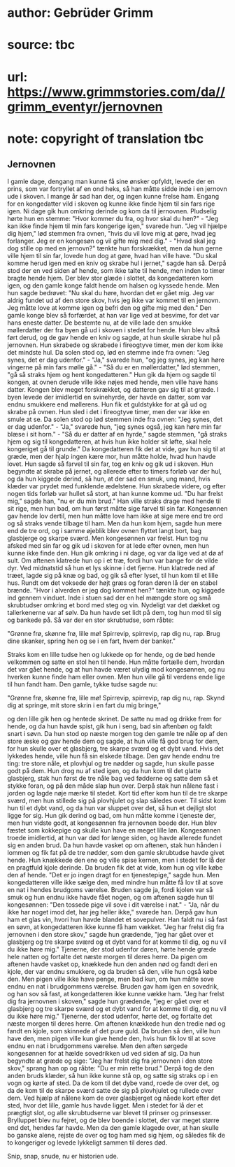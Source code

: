 # author: Gebrüder Grimm
# source: tbc
# url: https://www.grimmstories.com/da//grimm_eventyr/jernovnen
# note: copyright of translation tbc

## Jernovnen 

I gamle dage, dengang man kunne få sine ønsker opfyldt, levede der en
prins, som var fortryllet af en ond heks, så han måtte sidde inde i en
jernovn ude i skoven. I mange år sad han der, og ingen kunne frelse ham.
Engang for en kongedatter vild i skoven og kunne ikke finde hjem til sin
fars rige igen. Ni dage gik hun omkring derinde og kom da til jernovnen.
Pludselig hørte hun en stemme: "Hvor kommer du fra, og hvor skal du
hen?" - "Jeg kan ikke finde hjem til min fars kongerige igen,"
svarede hun. "Jeg vil hjælpe dig hjem," lød stemmen fra ovnen, "hvis
du vil love mig at gøre, hvad jeg forlanger. Jeg er en kongesøn og vil
gifte mig med dig." - "Hvad skal jeg dog stille op med en jernovn?"
tænkte hun forskrækket, men da hun gerne ville hjem til sin far, lovede
hun dog at gøre, hvad han ville have. "Du skal komme herud igen med en
kniv og skrabe hul i jernet," sagde han så. Derpå stod der en ved siden
af hende, som ikke talte til hende, men inden to timer bragte hende
hjem. Der blev stor glæde i slottet, da kongedatteren kom igen, og den
gamle konge faldt hende om halsen og kyssede hende. Men hun sagde
bedrøvet: "Nu skal du høre, hvordan det er gået mig. Jeg var aldrig
fundet ud af den store skov, hvis jeg ikke var kommet til en jernovn.
Jeg måtte love at komme igen og befri den og gifte mig med den." Den
gamle konge blev så forfærdet, at han var lige ved at besvime, for det
var hans eneste datter. De bestemte nu, at de ville lade den smukke
møllerdatter der fra byen gå ud i skoven i stedet for hende. Hun blev
altså ført derud, og de gav hende en kniv og sagde, at hun skulle skrabe
hul på jernovnen. Hun skrabede og skrabede i fireogtyve timer, men der
kom ikke det mindste hul. Da solen stod op, lød en stemme inde fra
ovnen: "Jeg synes, det er dag udenfor." - "Ja," svarede hun, "og
jeg synes, jeg kan høre vingerne på min fars mølle gå." - "Så du er en
møllerdatter," lød stemmen, "gå så straks hjem og hent
kongedatteren." Hun gik da hjem og sagde til kongen, at ovnen derude
ville ikke nøjes med hende, men ville have hans datter. Kongen blev
meget forskrækket, og datteren gav sig til at græde. I byen levede der
imidlertid en svinehyrde, der havde en datter, som var endnu smukkere
end møllerens. Hun fik et guldstykke for at gå ud og skrabe på ovnen.
Hun sled i det i fireogtyve timer, men der var ikke en smule at se. Da
solen stod op lød stemmen inde fra ovnen: "Jeg synes, det er dag
udenfor." - "Ja," svarede hun, "jeg synes også, jeg kan høre min far
blæse i sit horn." - "Så du er datter af en hyrde," sagde stemmen,
"gå straks hjem og sig til kongedatteren, at hvis hun ikke holder sit
løfte, skal hele kongeriget gå til grunde." Da kongedatteren fik det at
vide, gav hun sig til at græde, men der hjalp ingen kære mor, hun måtte
holde, hvad hun havde lovet. Hun sagde så farvel til sin far, tog en
kniv og gik ud i skoven. Hun begyndte at skrabe på jernet, og allerede
efter to timers forløb var der hul, og da hun kiggede derind, så hun, at
der sad en smuk, ung mand, hvis klæder var prydet med funklende
ædelstene. Hun skrabede videre, og efter nogen tids forløb var hullet så
stort, at han kunne komme ud. "Du har frelst mig," sagde han, "nu er
du min brud." Han ville straks drage med hende til sit rige, men hun
bad, om hun først måtte sige farvel til sin far. Kongesønnen gav hende
lov dertil, men hun måtte love ham ikke at sige mere end tre ord og så
straks vende tilbage til ham. Men da hun kom hjem, sagde hun mere end de
tre ord, og i samme øjeblik blev ovnen flyttet langt bort, bag
glasbjerge og skarpe sværd. Men kongesønnen var frelst. Hun tog nu
afsked med sin far og gik ud i skoven for at lede efter ovnen, men hun
kunne ikke finde den. Hun gik omkring i ni dage, og var da lige ved at
dø af sult. Om aftenen klatrede hun op i et træ, fordi hun var bange for
de vilde dyr. Ved midnatstid så hun et lys skinne i det fjerne. Hun
klatrede ned af træet, lagde sig på knæ og bad, og gik så efter lyset,
til hun kom til et lille hus. Rundt om det voksede der højt græs og
foran døren lå der en stabel brænde. "Hvor i alverden er jeg dog kommet
hen?" tænkte hun, og kiggede ind gennem vinduet. Inde i stuen sad der
en hel mængde store og små skrubtudser omkring et bord med steg og vin.
Nydeligt var det dækket og tallerkenerne var af sølv. Da hun havde set
lidt på dem, tog hun mod til sig og bankede på. Så var der en stor
skrubtudse, som råbte:

"Grønne frø, skønne frø,
lille mø!
Spirrevip, spirrevip,
rap dig nu, rap.
Brug dine skanker,
spring hen og se i en fart, hvem der banker."

Straks kom en lille tudse hen og lukkede op for hende, og de bød hende
velkommen og satte en stol hen til hende. Hun måtte fortælle dem,
hvordan det var gået hende, og at hun havde været ulydig mod
kongesønnen, og nu hverken kunne finde ham eller ovnen. Men hun ville gå
til verdens ende lige til hun fandt ham. Den gamle, tykke tudse sagde
nu:

"Grønne frø, skønne frø,
lille mø!
Spirrevip, spirrevip,
rap dig nu, rap.
Skynd dig at springe,
mit store skrin i en fart du mig bringe,"

og den lille gik hen og hentede skrinet. De satte nu mad og drikke frem
for hende, og da hun havde spist, gik hun i seng, bad sin aftenbøn og
faldt snart i søvn. Da hun stod op næste morgen tog den gamle tre nåle
op af den store æske og gav hende dem og sagde, at hun ville få god brug
for dem, for hun skulle over et glasbjerg, tre skarpe sværd og et dybt
vand. Hvis det lykkedes hende, ville hun få sin elskede tilbage. Den gav
hende endnu tre ting: tre store nåle, et plovhjul og tre nødder og
sagde, hun skulle passe godt på dem. Hun drog nu af sted igen, og da hun
kom til det glatte glasbjerg, stak hun først de tre nåle bag ved
fødderne og satte dem så et stykke foran, og på den måde slap hun over.
Derpå stak hun nålene fast i jorden og lagde nøje mærke til stedet. Kort
tid efter kom hun til de tre skarpe sværd, men hun stillede sig på
plovhjulet og slap således over. Til sidst kom hun til et dybt vand, og
da hun var sluppet over det, så hun et dejligt slot ligge for sig. Hun
gik derind og bad, om hun måtte komme i tjeneste der, men hun vidste
godt, at kongesønnen fra jernovnen boede der. Hun blev fæstet som
kokkepige og skulle kun have en meget lille løn. Kongesønnen troede
imidlertid, at hun var død for længe siden, og havde allerede fundet sig
en anden brud. Da hun havde vasket op om aftenen, stak hun hånden i
lommen og fik fat på de tre nødder, som den gamle skrubtudse havde givet
hende. Hun knækkede den ene og ville spise kernen, men i stedet for lå
der en pragtfuld kjole derinde. Da bruden fik det at vide, kom hun og
ville købe den af hende. "Det er jo ingen dragt for en tjenestepige,"
sagde hun. Men kongedatteren ville ikke sælge den, med mindre hun måtte
få lov til at sove en nat i hendes brudgoms værelse. Bruden sagde ja,
fordi kjolen var så smuk og hun endnu ikke havde fået nogen, og om
aftenen sagde hun til kongesønnen: "Den tossede pige vil sove i dit
værelse i nat." - "Ja, når du ikke har noget imod det, har jeg heller
ikke," svarede han. Derpå gav hun ham et glas vin, hvori hun havde
blandet et sovepulver. Han faldt nu i så fast en søvn, at kongedatteren
ikke kunne få ham vækket. "Jeg har frelst dig fra jernovnen i den store
skov," sagde hun grædende, "jeg har gået over et glasbjerg og tre
skarpe sværd og et dybt vand for at komme til dig, og nu vil du ikke
høre mig." Tjenerne, der stod udenfor døren, hørte hende græde hele
natten og fortalte det næste morgen til deres herre. Da pigen om aftenen
havde vasket op, knækkede hun den anden nød og fandt deri en kjole, der
var endnu smukkere, og da bruden så den, ville hun også købe den. Men
pigen ville ikke have penge, men bad kun, om hun måtte sove endnu en nat
i brudgommens værelse. Bruden gav ham igen en sovedrik, og han sov så
fast, at kongedatteren ikke kunne vække ham. "Jeg har frelst dig fra
jernovnen i skoven," sagde hun grædende, "jeg er gået over et
glasbjerg og tre skarpe sværd og et dybt vand for at komme til dig, og
nu vil du ikke høre mig." Tjenerne, der stod udenfor, hørte det, og
fortalte det næste morgen til deres herre. Om aftenen knækkede hun den
tredie nød og fandt en kjole, som skinnede af det pure guld. Da bruden
så den, ville hun have den, men pigen ville kun give hende den, hvis hun
fik lov til at sove endnu en nat i brudgommens værelse. Men den aften
sørgede kongesønnen for at hælde sovedrikken ud ved siden af sig. Da hun
begyndte at græde og sige: "Jeg har frelst dig fra jernovnen i den
store skov," sprang han op og råbte: "Du er min rette brud." Derpå
tog de den anden bruds klæder, så hun ikke kunne stå op, og satte sig
straks op i en vogn og kørte af sted. Da de kom til det dybe vand, roede
de over det, og da de kom til de skarpe sværd satte de sig på plovhjulet
og rullede over dem. Ved hjælp af nålene kom de over glasbjerget og
nåede kort efter det sted, hvor det lille, gamle hus havde ligget. Men i
stedet for lå der et prægtigt slot, og alle skrubtudserne var blevet til
prinser og prinsesser. Brylluppet blev nu fejret, og de blev boende i
slottet, der var meget større end det, hendes far havde. Men da den
gamle klagede over, at han skulle bo ganske alene, rejste de over og tog
ham med sig hjem, og således fik de to kongeriger og levede lykkeligt
sammen til deres død.

Snip, snap, snude,
nu er historien ude.


